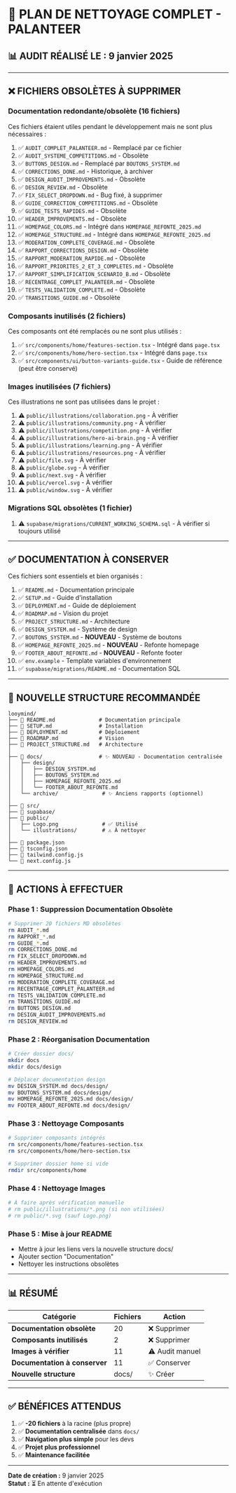 # 🧹 PLAN DE NETTOYAGE COMPLET - PALANTEER

## 📊 AUDIT RÉALISÉ LE : 9 janvier 2025

---

## ❌ **FICHIERS OBSOLÈTES À SUPPRIMER**

### **Documentation redondante/obsolète** (16 fichiers)
Ces fichiers étaient utiles pendant le développement mais ne sont plus nécessaires :

1. ✅ `AUDIT_COMPLET_PALANTEER.md` - Remplacé par ce fichier
2. ✅ `AUDIT_SYSTEME_COMPETITIONS.md` - Obsolète
3. ✅ `BUTTONS_DESIGN.md` - Remplacé par `BOUTONS_SYSTEM.md`
4. ✅ `CORRECTIONS_DONE.md` - Historique, à archiver
5. ✅ `DESIGN_AUDIT_IMPROVEMENTS.md` - Obsolète
6. ✅ `DESIGN_REVIEW.md` - Obsolète
7. ✅ `FIX_SELECT_DROPDOWN.md` - Bug fixé, à supprimer
8. ✅ `GUIDE_CORRECTION_COMPETITIONS.md` - Obsolète
9. ✅ `GUIDE_TESTS_RAPIDES.md` - Obsolète
10. ✅ `HEADER_IMPROVEMENTS.md` - Obsolète
11. ✅ `HOMEPAGE_COLORS.md` - Intégré dans `HOMEPAGE_REFONTE_2025.md`
12. ✅ `HOMEPAGE_STRUCTURE.md` - Intégré dans `HOMEPAGE_REFONTE_2025.md`
13. ✅ `MODERATION_COMPLETE_COVERAGE.md` - Obsolète
14. ✅ `RAPPORT_CORRECTIONS_DESIGN.md` - Obsolète
15. ✅ `RAPPORT_MODERATION_RAPIDE.md` - Obsolète
16. ✅ `RAPPORT_PRIORITES_2_ET_3_COMPLETES.md` - Obsolète
17. ✅ `RAPPORT_SIMPLIFICATION_SCENARIO_B.md` - Obsolète
18. ✅ `RECENTRAGE_COMPLET_PALANTEER.md` - Obsolète
19. ✅ `TESTS_VALIDATION_COMPLETE.md` - Obsolète
20. ✅ `TRANSITIONS_GUIDE.md` - Obsolète

### **Composants inutilisés** (2 fichiers)
Ces composants ont été remplacés ou ne sont plus utilisés :

1. ✅ `src/components/home/features-section.tsx` - Intégré dans `page.tsx`
2. ✅ `src/components/home/hero-section.tsx` - Intégré dans `page.tsx`
3. ✅ `src/components/ui/button-variants-guide.tsx` - Guide de référence (peut être conservé)

### **Images inutilisées** (7 fichiers)
Ces illustrations ne sont pas utilisées dans le projet :

1. ⚠️ `public/illustrations/collaboration.png` - À vérifier
2. ⚠️ `public/illustrations/community.png` - À vérifier
3. ⚠️ `public/illustrations/competition.png` - À vérifier
4. ⚠️ `public/illustrations/hero-ai-brain.png` - À vérifier
5. ⚠️ `public/illustrations/learning.png` - À vérifier
6. ⚠️ `public/illustrations/resources.png` - À vérifier
7. ⚠️ `public/file.svg` - À vérifier
8. ⚠️ `public/globe.svg` - À vérifier
9. ⚠️ `public/next.svg` - À vérifier
10. ⚠️ `public/vercel.svg` - À vérifier
11. ⚠️ `public/window.svg` - À vérifier

### **Migrations SQL obsolètes** (1 fichier)
1. ⚠️ `supabase/migrations/CURRENT_WORKING_SCHEMA.sql` - À vérifier si toujours utilisé

---

## ✅ **DOCUMENTATION À CONSERVER**

Ces fichiers sont essentiels et bien organisés :

1. ✅ `README.md` - Documentation principale
2. ✅ `SETUP.md` - Guide d'installation
3. ✅ `DEPLOYMENT.md` - Guide de déploiement
4. ✅ `ROADMAP.md` - Vision du projet
5. ✅ `PROJECT_STRUCTURE.md` - Architecture
6. ✅ `DESIGN_SYSTEM.md` - Système de design
7. ✅ `BOUTONS_SYSTEM.md` - **NOUVEAU** - Système de boutons
8. ✅ `HOMEPAGE_REFONTE_2025.md` - **NOUVEAU** - Refonte homepage
9. ✅ `FOOTER_ABOUT_REFONTE.md` - **NOUVEAU** - Refonte footer
10. ✅ `env.example` - Template variables d'environnement
11. ✅ `supabase/migrations/README.md` - Documentation SQL

---

## 📁 **NOUVELLE STRUCTURE RECOMMANDÉE**

```
looymind/
├── 📄 README.md              # Documentation principale
├── 📄 SETUP.md               # Installation
├── 📄 DEPLOYMENT.md          # Déploiement
├── 📄 ROADMAP.md             # Vision
├── 📄 PROJECT_STRUCTURE.md   # Architecture
│
├── 📁 docs/                  # ✨ NOUVEAU - Documentation centralisée
│   ├── design/
│   │   ├── DESIGN_SYSTEM.md
│   │   ├── BOUTONS_SYSTEM.md
│   │   ├── HOMEPAGE_REFONTE_2025.md
│   │   └── FOOTER_ABOUT_REFONTE.md
│   └── archive/              # ✨ Anciens rapports (optionnel)
│
├── 📁 src/
├── 📁 supabase/
├── 📁 public/
│   ├── Logo.png              # ✅ Utilisé
│   └── illustrations/        # ⚠️ À nettoyer
│
├── 📄 package.json
├── 📄 tsconfig.json
├── 📄 tailwind.config.js
└── 📄 next.config.js
```

---

## 🎯 **ACTIONS À EFFECTUER**

### **Phase 1 : Suppression Documentation Obsolète**
```bash
# Supprimer 20 fichiers MD obsolètes
rm AUDIT_*.md
rm RAPPORT_*.md
rm GUIDE_*.md
rm CORRECTIONS_DONE.md
rm FIX_SELECT_DROPDOWN.md
rm HEADER_IMPROVEMENTS.md
rm HOMEPAGE_COLORS.md
rm HOMEPAGE_STRUCTURE.md
rm MODERATION_COMPLETE_COVERAGE.md
rm RECENTRAGE_COMPLET_PALANTEER.md
rm TESTS_VALIDATION_COMPLETE.md
rm TRANSITIONS_GUIDE.md
rm BUTTONS_DESIGN.md
rm DESIGN_AUDIT_IMPROVEMENTS.md
rm DESIGN_REVIEW.md
```

### **Phase 2 : Réorganisation Documentation**
```bash
# Créer dossier docs/
mkdir docs
mkdir docs/design

# Déplacer documentation design
mv DESIGN_SYSTEM.md docs/design/
mv BOUTONS_SYSTEM.md docs/design/
mv HOMEPAGE_REFONTE_2025.md docs/design/
mv FOOTER_ABOUT_REFONTE.md docs/design/
```

### **Phase 3 : Nettoyage Composants**
```bash
# Supprimer composants intégrés
rm src/components/home/features-section.tsx
rm src/components/home/hero-section.tsx

# Supprimer dossier home si vide
rmdir src/components/home
```

### **Phase 4 : Nettoyage Images**
```bash
# À faire après vérification manuelle
# rm public/illustrations/*.png (si non utilisées)
# rm public/*.svg (sauf Logo.png)
```

### **Phase 5 : Mise à jour README**
- Mettre à jour les liens vers la nouvelle structure docs/
- Ajouter section "Documentation"
- Nettoyer les instructions obsolètes

---

## 📊 **RÉSUMÉ**

| Catégorie | Fichiers | Action |
|-----------|----------|--------|
| **Documentation obsolète** | 20 | ❌ Supprimer |
| **Composants inutilisés** | 2 | ❌ Supprimer |
| **Images à vérifier** | 11 | ⚠️ Audit manuel |
| **Documentation à conserver** | 11 | ✅ Conserver |
| **Nouvelle structure** | docs/ | ✨ Créer |

---

## ✅ **BÉNÉFICES ATTENDUS**

1. ✅ **-20 fichiers** à la racine (plus propre)
2. ✅ **Documentation centralisée** dans `docs/`
3. ✅ **Navigation plus simple** pour les devs
4. ✅ **Projet plus professionnel**
5. ✅ **Maintenance facilitée**

---

**Date de création :** 9 janvier 2025  
**Statut :** ⏳ En attente d'exécution


